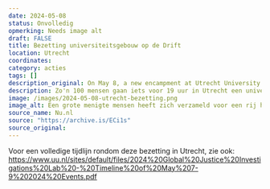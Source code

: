 ```yaml
---
date: 2024-05-08
status: Onvolledig
opmerking: Needs image alt
draft: FALSE
title: Bezetting universiteitsgebouw op de Drift
location: Utrecht
coordinates: 
category: acties
tags: []
description_original: On May 8, a new encampment at Utrecht University was set up, which was cleared during the early morning of 9 May.[56] Three people, who were protesting outside the occupied building, were arrested during this protest.[14] The university decided to close its buildings until Monday May 13.
description: Zo'n 100 mensen gaan iets voor 19 uur in Utrecht een universiteitspand naast de bibliotheek op de Drift binnen. Ze roepen leuzen en hangen vlaggen op aan de gevel van het gebouw.
image: /images/2024-05-08-utrecht-bezetting.png
image_alt: Een grote menigte mensen heeft zich verzameld voor een rij historische gebouwen met hoge, bakstenen gevels en grote ramen. De menigte kijkt naar een aantal personen dat op een balkon op de eerste verdieping van één van de gebouwen staat. Vanaf het balkon hangt een grote banner, mogelijk met de boodschap 'Het is tijd dat UU apartheid boycot' (de tekst is niet volledig zichtbaar). Meerdere mensen in de menigte houden hun telefoons omhoog, mogelijk om de gebeurtenis te fotograferen or filmen. Een metalen reling, mogelijk van een brug, scheidt de menigte van andere delen van de straat. Het is gedeeltelijk bewolkt.
source_name: Nu.nl
source: "https://archive.is/ECi1s"
source_original: 
---
```

Voor een volledige tijdlijn rondom deze bezetting in Utrecht, zie ook: https://www.uu.nl/sites/default/files/2024%20Global%20Justice%20Investigations%20Lab%20-%20Timeline%20of%20May%207-9%202024%20Events.pdf